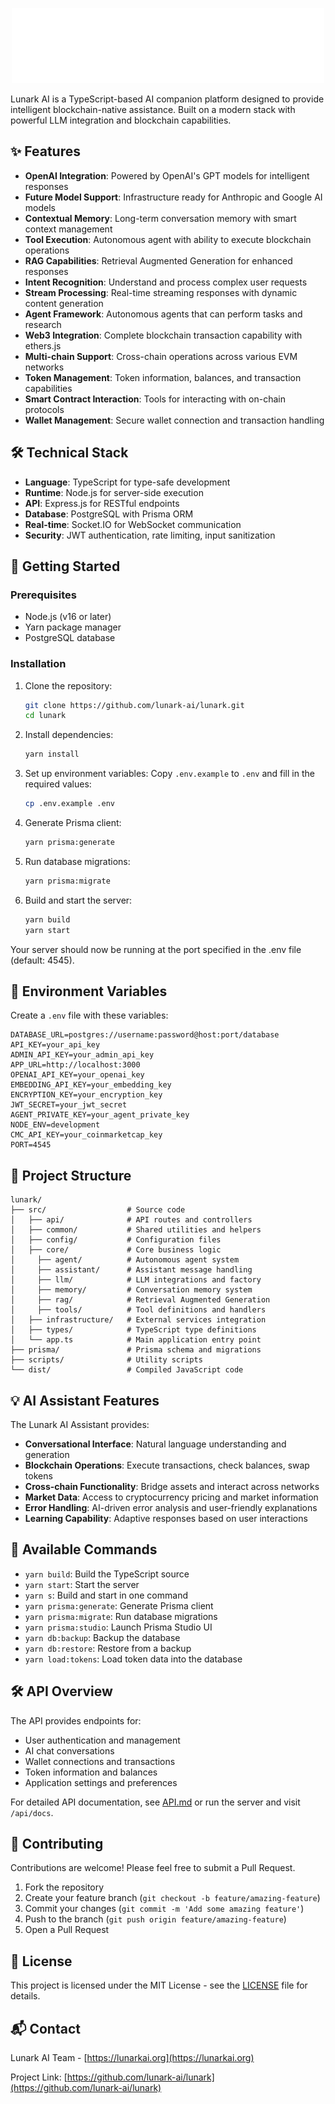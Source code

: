 <p align="center">
  <img src="https://raw.githubusercontent.com/lunark-ai/lunark-web/main/public/images/icons/icon-text-light.svg" alt="Lunark AI Logo" height="120" width="500" />
</p>

Lunark AI is a TypeScript-based AI companion platform designed to provide intelligent blockchain-native assistance. Built on a modern stack with powerful LLM integration and blockchain capabilities.

## ✨ Features

- **OpenAI Integration**: Powered by OpenAI's GPT models for intelligent responses
- **Future Model Support**: Infrastructure ready for Anthropic and Google AI models
- **Contextual Memory**: Long-term conversation memory with smart context management
- **Tool Execution**: Autonomous agent with ability to execute blockchain operations
- **RAG Capabilities**: Retrieval Augmented Generation for enhanced responses
- **Intent Recognition**: Understand and process complex user requests
- **Stream Processing**: Real-time streaming responses with dynamic content generation
- **Agent Framework**: Autonomous agents that can perform tasks and research
- **Web3 Integration**: Complete blockchain transaction capability with ethers.js
- **Multi-chain Support**: Cross-chain operations across various EVM networks
- **Token Management**: Token information, balances, and transaction capabilities
- **Smart Contract Interaction**: Tools for interacting with on-chain protocols
- **Wallet Management**: Secure wallet connection and transaction handling

## 🛠️ Technical Stack

- **Language**: TypeScript for type-safe development
- **Runtime**: Node.js for server-side execution
- **API**: Express.js for RESTful endpoints
- **Database**: PostgreSQL with Prisma ORM
- **Real-time**: Socket.IO for WebSocket communication
- **Security**: JWT authentication, rate limiting, input sanitization

## 🚀 Getting Started

### Prerequisites

- Node.js (v16 or later)
- Yarn package manager
- PostgreSQL database

### Installation

1. Clone the repository:
   ```bash
   git clone https://github.com/lunark-ai/lunark.git
   cd lunark
   ```

2. Install dependencies:
   ```bash
   yarn install
   ```

3. Set up environment variables:
   Copy `.env.example` to `.env` and fill in the required values:
   ```bash
   cp .env.example .env
   ```

4. Generate Prisma client:
   ```bash
   yarn prisma:generate
   ```

5. Run database migrations:
   ```bash
   yarn prisma:migrate
   ```

6. Build and start the server:
   ```bash
   yarn build
   yarn start
   ```

Your server should now be running at the port specified in the .env file (default: 4545).

## 🔧 Environment Variables

Create a `.env` file with these variables:

```
DATABASE_URL=postgres://username:password@host:port/database
API_KEY=your_api_key
ADMIN_API_KEY=your_admin_api_key
APP_URL=http://localhost:3000
OPENAI_API_KEY=your_openai_key
EMBEDDING_API_KEY=your_embedding_key
ENCRYPTION_KEY=your_encryption_key
JWT_SECRET=your_jwt_secret
AGENT_PRIVATE_KEY=your_agent_private_key
NODE_ENV=development
CMC_API_KEY=your_coinmarketcap_key
PORT=4545
```

## 📖 Project Structure

```
lunark/
├── src/                  # Source code
│   ├── api/              # API routes and controllers
│   ├── common/           # Shared utilities and helpers
│   ├── config/           # Configuration files
│   ├── core/             # Core business logic
│     ├── agent/          # Autonomous agent system
│     ├── assistant/      # Assistant message handling
│     ├── llm/            # LLM integrations and factory
│     ├── memory/         # Conversation memory system
│     ├── rag/            # Retrieval Augmented Generation
│     ├── tools/          # Tool definitions and handlers
│   ├── infrastructure/   # External services integration
│   ├── types/            # TypeScript type definitions
│   └── app.ts            # Main application entry point
├── prisma/               # Prisma schema and migrations
├── scripts/              # Utility scripts
└── dist/                 # Compiled JavaScript code
```

## 💡 AI Assistant Features

The Lunark AI Assistant provides:

- **Conversational Interface**: Natural language understanding and generation
- **Blockchain Operations**: Execute transactions, check balances, swap tokens
- **Cross-chain Functionality**: Bridge assets and interact across networks
- **Market Data**: Access to cryptocurrency pricing and market information
- **Error Handling**: AI-driven error analysis and user-friendly explanations
- **Learning Capability**: Adaptive responses based on user interactions

## 📝 Available Commands

- `yarn build`: Build the TypeScript source
- `yarn start`: Start the server
- `yarn s`: Build and start in one command
- `yarn prisma:generate`: Generate Prisma client
- `yarn prisma:migrate`: Run database migrations
- `yarn prisma:studio`: Launch Prisma Studio UI
- `yarn db:backup`: Backup the database
- `yarn db:restore`: Restore from a backup
- `yarn load:tokens`: Load token data into the database

## 🛠️ API Overview

The API provides endpoints for:

- User authentication and management
- AI chat conversations
- Wallet connections and transactions
- Token information and balances
- Application settings and preferences

For detailed API documentation, see [API.md](API.md) or run the server and visit `/api/docs`.

## 🤝 Contributing

Contributions are welcome! Please feel free to submit a Pull Request.

1. Fork the repository
2. Create your feature branch (`git checkout -b feature/amazing-feature`)
3. Commit your changes (`git commit -m 'Add some amazing feature'`)
4. Push to the branch (`git push origin feature/amazing-feature`)
5. Open a Pull Request

## 📄 License

This project is licensed under the MIT License - see the [LICENSE](LICENSE) file for details.

## 📬 Contact

Lunark AI Team - [https://lunarkai.org](https://lunarkai.org)

Project Link: [https://github.com/lunark-ai/lunark](https://github.com/lunark-ai/lunark) 
